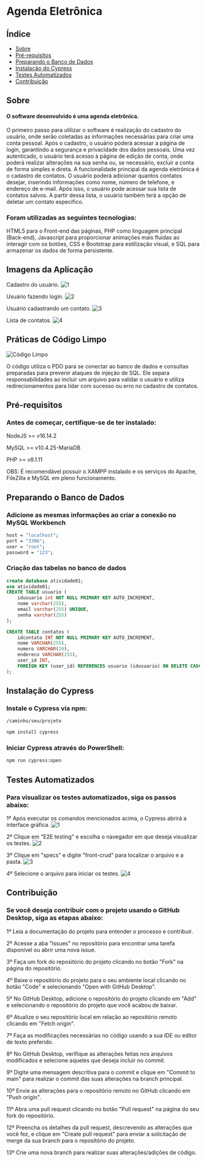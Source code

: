 # Agenda Eletrônica


  ## Índice

- [Sobre](#sobre)
- [Pré-requisitos](#pré-requisitos)
- [Preparando o Banco de Dados](#preparando-o-banco-de-dados)
- [Instalação do Cypress](#instalação-do-cypress)
- [Testes Automatizados](#testes-automatizados)
- [Contribuição](#contribuição)


## Sobre

#### O software desenvolvido é uma agenda eletrônica.

O primeiro passo para utilizar o software é realização do cadastro do usuário, onde serão coletadas as informações necessárias para criar uma conta pessoal. Após o cadastro, o usuário poderá acessar a página de login, garantindo a segurança e privacidade dos dados pessoais.
Uma vez autenticado, o usuário terá acesso à página de edição de conta, onde poderá realizar alterações na sua senha ou, se necessário, excluir a conta de forma simples e direta.
A funcionalidade principal da agenda eletrônica é o cadastro de contatos. O usuário poderá adicionar quantos contatos desejar, inserindo informações como nome, número de telefone, e endereço de e-mail.
Após isso, o usuário pode acessar sua lista de contatos salvos. A partir dessa lista, o usuário também terá a opção de deletar um contato específico.



### Foram utilizadas as seguintes tecnologias: 

HTML5 para o Front-end das páginas, PHP como linguagem principal (Back-end), Javascript para proporcionar animações mais fluidas ao interagir com os botões, CSS e Bootstrap para estilização visual, e SQL para armazenar os dados de forma persistente.


## Imagens da Aplicação

Cadastro do usuário.
![1](https://github.com/HectorZMartinez/CRUD-teste/assets/97033401/1681f1f5-339f-4797-a896-636505d382e6)

Usuário fazendo login.
![2](https://github.com/HectorZMartinez/CRUD-teste/assets/97033401/9905bb6e-b33f-4cf3-9e8e-be070fd66f0d)

Usuário cadastrando um contato.
![3](https://github.com/HectorZMartinez/CRUD-teste/assets/97033401/e6eac14c-9552-42fa-be3f-0a66af88aa91)

Lista de contatos.
![4](https://github.com/HectorZMartinez/CRUD-teste/assets/97033401/53f68af1-2ea9-4a78-9437-ec211ad54c39)


## Práticas de Código Limpo

![Código Limpo](https://github.com/HectorZMartinez/CRUD-teste/assets/97033401/3e993eeb-9429-4b0a-a3a5-7fb8a6fa0e2b)

O código utiliza o PDO para se conectar ao banco de dados e consultas preparadas para prevenir ataques de injeção de SQL.
Ele separa responsabilidades ao incluir um arquivo para validar o usuário e utiliza redirecionamentos para lidar com sucesso ou erro no cadastro de contatos.


## Pré-requisitos

### Antes de começar, certifique-se de ter instalado:

NodeJS >= v16.14.2

MySQL >= v10.4.25-MariaDB

PHP >= v8.1.11

OBS: É recomendável possuir o XAMPP instalado e os serviços do Apache, FileZilla e MySQL em pleno funcionamento.


## Preparando o Banco de Dados

### Adicione as mesmas informações ao criar a conexão no MySQL Workbench

```sh
host = "localhost";
port = "3306";
user = "root";
password = "123";
```

### Criação das tabelas no banco de dados

```sql
create database	atividade01;
use atividade01;
CREATE TABLE usuario (
    idusuario int NOT NULL PRIMARY KEY AUTO_INCREMENT,
    nome varchar(255),
    email varchar(255) UNIQUE,
    senha varchar(255)
);

CREATE TABLE contatos (
    idcontato INT NOT NULL PRIMARY KEY AUTO_INCREMENT,
    nome VARCHAR(255),
    numero VARCHAR(20),
    endereco VARCHAR(255),
    user_id INT,
    FOREIGN KEY (user_id) REFERENCES usuario (idusuario) ON DELETE CASCADE
);
```


## Instalação do Cypress

### Instale o Cypress via npm:

```sh
/caminho/seu/projeto
```

```sh
npm install cypress
```

### Iniciar Cypress através do PowerShell:

```sh
npm run cypress:open
```


## Testes Automatizados

### Para visualizar os testes automatizados, siga os passos abaixo:

1º Após executar os comandos mencionados acima, o Cypress abrirá a interface gráfica.
![1](https://github.com/HectorZMartinez/CRUD-teste/assets/97033401/3dfa7fd5-8152-4196-ad90-818507477e22)

2º Clique em "E2E testing" e escolha o navegador em que deseja visualizar os testes.
![2](https://github.com/HectorZMartinez/CRUD-teste/assets/97033401/5c5a3fb2-7136-49d7-90d1-922daf1a3c84)


3º Clique em "specs" e digite "front-crud" para localizar o arquivo e a pasta.
![3](https://github.com/HectorZMartinez/CRUD-teste/assets/97033401/02c19915-266f-4bb7-a0e0-da0ada371ef5)


4º Selecione o arquivo para iniciar os testes.
![4](https://github.com/HectorZMartinez/CRUD-teste/assets/97033401/b1b65631-130d-4577-975a-366b573e0105)






## Contribuição

### Se você deseja contribuir com o projeto usando o GitHub Desktop, siga as etapas abaixo:

1º Leia a documentação do projeto para entender o processo e contribuir.

2º Acesse a aba "Issues" no repositório para encontrar uma tarefa disponível ou abrir uma nova issue.

3º Faça um fork do repositório do projeto clicando no botão "Fork" na página do repositório.

4º Baixe o repositório do projeto para o seu ambiente local clicando no botão "Code" e selecionando "Open with GitHub Desktop".

5º No GitHub Desktop, adicione o repositório do projeto clicando em "Add" e selecionando o repositório do projeto que você acabou de baixar.

6º Atualize o seu repositório local em relação ao repositório remoto clicando em "Fetch origin".

7º Faça as modificações necessárias no código usando a sua IDE ou editor de texto preferido.

8º No GitHub Desktop, verifique as alterações feitas nos arquivos modificados e selecione aqueles que deseja incluir no commit.

9º Digite uma mensagem descritiva para o commit e clique em "Commit to main" para realizar o commit das suas alterações na branch principal.

10º Envie as alterações para o repositório remoto no GitHub clicando em "Push origin".

11º Abra uma pull request clicando no botão "Pull request" na página do seu fork do repositório.

12º Preencha os detalhes da pull request, descrevendo as alterações que você fez, e clique em "Create pull request" para enviar a solicitação de merge da sua branch para o repositório do projeto.

13º Crie uma nova branch para realizar suas alterações/adições de código.
